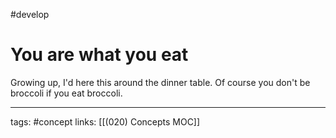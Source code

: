 #develop 

# You are what you eat
Growing up, I'd here this around the dinner table. Of course you don't be broccoli if you eat broccoli. 

---
tags: #concept
links: [[(020) Concepts MOC]]

